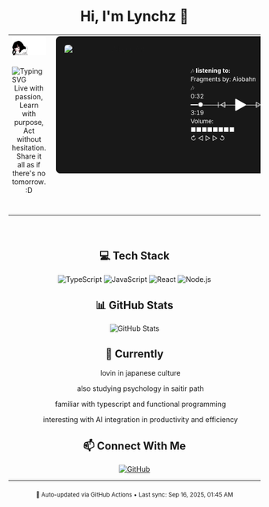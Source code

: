 <div align="center">

# Hi, I'm Lynchz 👋

<!-- Custom GIF -->
<table style="width: 100%; margin: 20px 0;">
  <tr>
    <!-- Left Column -->
    <td style="width: 50%; vertical-align: top; padding-right: 10px;">
      <div align="center">
        <img src="./inabak.gif" width="350" alt="Inaba Gif" />
      </div>
      <div style="margin: 20px 0;">
        <img src="https://readme-typing-svg.herokuapp.com?font=Inter&weight=300&size=22&duration=3000&pause=1000&color=374151&center=true&vCenter=true&width=435&lines=CS+Student+%26+Music+Enthusiast;J-Rock+%26+Metal+Fan;TypeScript+Developer" alt="Typing SVG" />
        <div align="center">
          Live with passion, <br/>
          Learn with purpose, <br/>
          Act without hesitation. <br/>
          Share it all as if there's no tomorrow. :D
        </div>
        <br/>
      </div>
    </td>
    <!-- Right Column -->
    <td style="width: 50%; vertical-align: top; padding-left: 10px;">
<!--      <div style="text-align: left; color: white; font-size: 32px; line-height: 1.4;">Currently Listing To:</div> -->
<!--       <table align="center" style="font-family: -apple-system, BlinkMacSystemFont, 'Segoe UI', Roboto, Helvetica, Arial, sans-serif;"> -->
<!--         <tr> -->
<!--           <td align="center"> -->
            <div style="background: #181818; border: 1px solid #282828; border-radius: 8px; padding: 16px; min-width: 350px; max-width: 400px;" align="center">
              <div style="display: flex; align-items: center; justify-content: space-between; gap: 16px;">
                <div style="display: flex; align-items: center; gap: 12px; min-width: 0; flex: 1;">
                  <img src="https://i.scdn.co/image/ab67616d0000b2730d34231e9224af9dc48c2a9a" width="240" height="240" style="border-radius: 6px; object-fit: cover; flex-shrink: 0;" alt="Album Art" />
                  <div style="text-align: left; color: white; font-size: 12px; line-height: 1.4;">
                    🎶 <span style="font-weight: bold;">listening to:</span> Fragments by: Aiobahn 🎶 <br/>
                    0:32 ━━●───────────── 3:19 <br/>
                    Volume: ■■■■■■■■ <br/>
                    <span>↻      ◁ ▷ ▷     ↺ </span>
                  </div>
                </div>
                <div style="display: flex; align-items: center; gap: 12px;">
                  <svg width="20" height="20" viewBox="0 0 24 24" fill="none" xmlns="http://www.w3.org/2000/svg" style="opacity: 0.7;">
                    <path d="M4 18L4 6M20 18L10 12L20 6V18Z" stroke="#ffffff" stroke-width="2" stroke-linecap="round" stroke-linejoin="round"/>
                  </svg>
                  <svg width="32" height="32" viewBox="0 0 24 24" fill="#ffffff" xmlns="http://www.w3.org/2000/svg">
                    <path d="M5 20V4L19 12L5 20Z" stroke="#ffffff" stroke-width="2" stroke-linecap="round" stroke-linejoin="round"/>
                  </svg>
                  <svg width="20" height="20" viewBox="0 0 24 24" fill="none" xmlns="http://www.w3.org/2000/svg" style="opacity: 0.7;">
                    <path d="M20 6V18M4 6L14 12L4 18V6Z" stroke="#ffffff" stroke-width="2" stroke-linecap="round" stroke-linejoin="round"/>
                  </svg>
                </div>
              </div>
            </div>
<!--           </td>
        </tr>
      </table> -->
    </td>
  </tr>
</table>

<br/>

## 💻 Tech Stack

<div align="center">

![TypeScript](https://img.shields.io/badge/TypeScript-007ACC?style=for-the-badge&logo=typescript&logoColor=white)
![JavaScript](https://img.shields.io/badge/JavaScript-F7DF1E?style=for-the-badge&logo=javascript&logoColor=black)
![React](https://img.shields.io/badge/React-20232A?style=for-the-badge&logo=react&logoColor=61DAFB)
![Node.js](https://img.shields.io/badge/Node.js-43853D?style=for-the-badge&logo=node.js&logoColor=white)

</div>

## 📊 GitHub Stats

<div align="center">

![GitHub Stats](https://github-readme-stats.vercel.app/api?username=LynchzDEV&show_icons=true&theme=default&hide_border=true&bg_color=ffffff&title_color=2d2d2d&text_color=6b6b6b&icon_color=a8a8a8)

</div>

## 🚀 Currently

<div align="center">
<!--   <div align="left">  -->
    <ul>lovin in japanese culture</ul>
    <ul>also studying psychology in saitir path</ul>
    <ul>familiar with typescript and functional programming</ul>
    <ul>interesting with AI integration in productivity and efficiency </ul>
<!--   </div> -->
</div>

## 📫 Connect With Me

<div align="center">

[![GitHub](https://img.shields.io/badge/GitHub-100000?style=for-the-badge&logo=github&logoColor=white)](https://github.com/LynchzDEV)

</div>

---

<div align="center">
  <sub>🤖 Auto-updated via GitHub Actions • Last sync: Sep 16, 2025, 01:45 AM</sub>
</div>

</div>